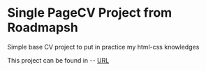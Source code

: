 # Single PageCV Project from Roadmapsh

Simple base CV project to put in practice my html-css knowledges

This project can be found in -- [URL](https://roadmap.sh/projects/single-page-cv)
